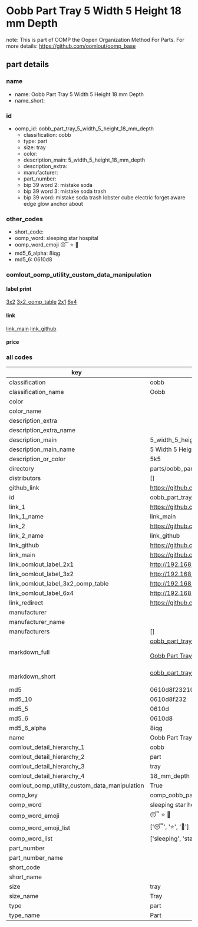 # Oobb Part Tray 5 Width 5 Height 18 mm Depth  

note: This is part of OOMP the Oopen Organization Method For Parts. For more details: https://github.com/oomlout/oomp_base

##  part details
  







### name
* name: Oobb Part Tray 5 Width 5 Height 18 mm Depth
* name_short: 
### id
* oomp_id: oobb_part_tray_5_width_5_height_18_mm_depth
  * classification: oobb
  * type: part
  * size: tray
  * color: 
  * description_main: 5_width_5_height_18_mm_depth
  * description_extra: 
  * manufacturer: 
  * part_number: 
  * bip 39 word 2: mistake soda
  * bip 39 word 3: mistake soda trash
  * bip 39 word: mistake soda trash lobster cube electric forget aware edge glow anchor about

### other_codes
* short_code: 
* oomp_word: sleeping star hospital
* oomp_word_emoji :sleeping: :star: :hospital:
* md5_6_alpha: 8iqg
* md5_6: 0610d8






### oomlout_oomp_utility_custom_data_manipulation
#### label print
[3x2](http://192.168.1.245:1112/?label=oomp%208iqg)
[3x2_oomp_table](http://192.168.1.108:1112/?label=oomp%208iqg)
[2x1](http://192.168.1.242:1112/?label=oomp%208iqg)
[6x4](http://192.168.1.55:1112/?label=oomp%208iqg)    

#### link

[link_main](https://github.com/oomlout/oomlout_oomp_version_1_messy/tree/main/parts/oobb_part_tray_5_width_5_height_18_mm_depth) [link_github](https://github.com/oomlout/oomlout_oomp_version_1_messy/tree/main/parts/oobb_part_tray_5_width_5_height_18_mm_depth)                             

#### price







### all codes 
| key | value |  
| --- | --- |  
| classification | oobb |  
| classification_name | Oobb |  
| color |  |  
| color_name |  |  
| description_extra |  |  
| description_extra_name |  |  
| description_main | 5_width_5_height_18_mm_depth |  
| description_main_name | 5 Width 5 Height 18 mm Depth |  
| description_or_color | 5k5 |  
| directory | parts/oobb_part_tray_5_width_5_height_18_mm_depth |  
| distributors | [] |  
| github_link | https://github.com/oomlout/oomlout_oomp_part_src/tree/main/parts/oobb_part_tray_5_width_5_height_18_mm_depth |  
| id | oobb_part_tray_5_width_5_height_18_mm_depth |  
| link_1 | https://github.com/oomlout/oomlout_oomp_version_1_messy/tree/main/parts/oobb_part_tray_5_width_5_height_18_mm_depth |  
| link_1_name | link_main |  
| link_2 | https://github.com/oomlout/oomlout_oomp_version_1_messy/tree/main/parts/oobb_part_tray_5_width_5_height_18_mm_depth |  
| link_2_name | link_github |  
| link_github | https://github.com/oomlout/oomlout_oomp_version_1_messy/tree/main/parts/oobb_part_tray_5_width_5_height_18_mm_depth |  
| link_main | https://github.com/oomlout/oomlout_oomp_version_1_messy/tree/main/parts/oobb_part_tray_5_width_5_height_18_mm_depth |  
| link_oomlout_label_2x1 | http://192.168.1.242:1112/?label=oomp%208iqg |  
| link_oomlout_label_3x2 | http://192.168.1.245:1112/?label=oomp%208iqg |  
| link_oomlout_label_3x2_oomp_table | http://192.168.1.108:1112/?label=oomp%208iqg |  
| link_oomlout_label_6x4 | http://192.168.1.55:1112/?label=oomp%208iqg |  
| link_redirect | https://github.com/oomlout/oomlout_oomp_version_1_messy/tree/main/parts/oobb_part_tray_5_width_5_height_18_mm_depth |  
| manufacturer |  |  
| manufacturer_name |  |  
| manufacturers | [] |  
| markdown_full | [oobb_part_tray_5_width_5_height_18_mm_depth](none)<br>[](none)<br>[Oobb Part Tray 5 Width 5 Height 18 Mm Depth](none)<br><br> |  
| markdown_short | [oobb_part_tray_5_width_5_height_18_mm_depth](none)<br><br> |  
| md5 | 0610d8f232104b691d9ab833cef38c6f |  
| md5_10 | 0610d8f232 |  
| md5_5 | 0610d |  
| md5_6 | 0610d8 |  
| md5_6_alpha | 8iqg |  
| name | Oobb Part Tray 5 Width 5 Height 18 mm Depth |  
| oomlout_detail_hierarchy_1 | oobb |  
| oomlout_detail_hierarchy_2 | part |  
| oomlout_detail_hierarchy_3 | tray |  
| oomlout_detail_hierarchy_4 | 18_mm_depth |  
| oomlout_oomp_utility_custom_data_manipulation | True |  
| oomp_key | oomp_oobb_part_tray_5_width_5_height_18_mm_depth |  
| oomp_word | sleeping star hospital |  
| oomp_word_emoji | :sleeping: :star: :hospital: |  
| oomp_word_emoji_list | [':sleeping:', ':star:', ':hospital:'] |  
| oomp_word_list | ['sleeping', 'star', 'hospital'] |  
| part_number |  |  
| part_number_name |  |  
| short_code |  |  
| short_name |  |  
| size | tray |  
| size_name | Tray |  
| type | part |  
| type_name | Part |  
